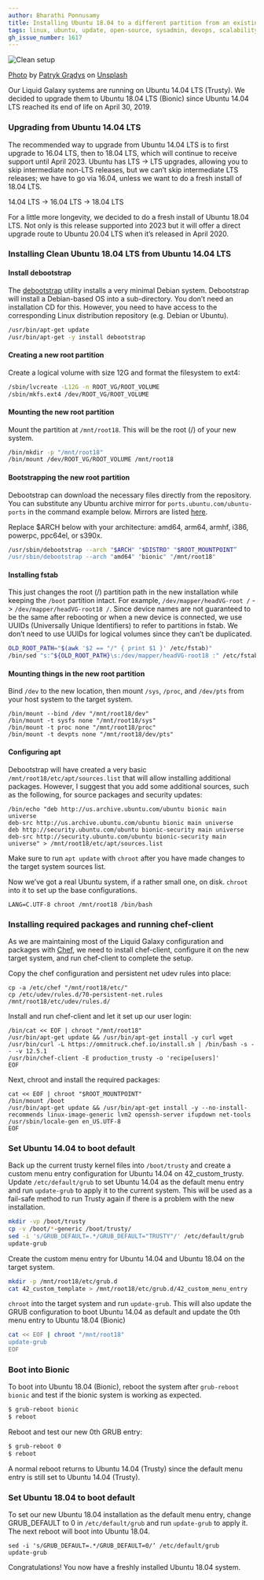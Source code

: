 ```yaml
---
author: Bharathi Ponnusamy
title: Installing Ubuntu 18.04 to a different partition from an existing Ubuntu installation
tags: linux, ubuntu, update, open-source, sysadmin, devops, scalability, chef
gh_issue_number: 1617
---
```


![Clean setup](/blog/2020/04/06/install-ubuntu-to-different-partition/banner.jpg)

[Photo](https://unsplash.com/photos/4pPzKfd6BEg) by [Patryk Grądys](https://unsplash.com/@patrykgradyscom) on [Unsplash](https://unsplash.com)

Our Liquid Galaxy systems are running on Ubuntu 14.04 LTS (Trusty). We decided to upgrade them to Ubuntu 18.04 LTS (Bionic) since Ubuntu 14.04 LTS reached its end of life on April 30, 2019.

### Upgrading from Ubuntu 14.04 LTS

The recommended way to upgrade from Ubuntu 14.04 LTS is to first upgrade to 16.04 LTS, then to 18.04 LTS, which will continue to receive support until April 2023. Ubuntu has LTS -> LTS upgrades, allowing you to skip intermediate non-LTS releases, but we can’t skip intermediate LTS releases; we have to go via 16.04, unless we want to do a fresh install of 18.04 LTS.

14.04 LTS -> 16.04 LTS -> 18.04 LTS

For a little more longevity, we decided to do a fresh install of Ubuntu 18.04 LTS. Not only is this release supported into 2023 but it will offer a direct upgrade route to Ubuntu 20.04 LTS when it’s released in April 2020.

### Installing Clean Ubuntu 18.04 LTS from Ubuntu 14.04 LTS

#### Install debootstrap

The [debootstrap](https://linux.die.net/man/8/debootstrap) utility installs a very minimal Debian system. Debootstrap will install a Debian-based OS into a sub-directory. You don’t need an installation CD for this. However, you need to have access to the corresponding Linux distribution repository (e.g. Debian or Ubuntu).

```bash
/usr/bin/apt-get update
/usr/bin/apt-get -y install debootstrap
```

#### Creating a new root partition

Create a logical volume with size 12G and format the filesystem to ext4:

```bash
/sbin/lvcreate -L12G -n ROOT_VG/ROOT_VOLUME
/sbin/mkfs.ext4 /dev/ROOT_VG/ROOT_VOLUME
```

#### Mounting the new root partition

Mount the partition at `/mnt/root18`. This will be the root (/) of your new system.

```bash
/bin/mkdir -p "/mnt/root18"
/bin/mount /dev/ROOT_VG/ROOT_VOLUME /mnt/root18
```

#### Bootstrapping the new root partition

Debootstrap can download the necessary files directly from the repository. You can substitute any Ubuntu archive mirror for `ports.ubuntu.com/ubuntu-ports` in the command example below. Mirrors are listed [here](https://wiki.ubuntu.com/Mirrors).

Replace $ARCH below with your architecture: amd64, arm64, armhf, i386, powerpc, ppc64el, or s390x.

```bash
/usr/sbin/debootstrap --arch "$ARCH" "$DISTRO" "$ROOT_MOUNTPOINT”
/usr/sbin/debootstrap --arch "amd64" "bionic" "/mnt/root18"
```

#### Installing fstab

This just changes the root (/) partition path in the new installation while keeping the `/boot` partition intact. For example, `/dev/mapper/headVG-root /` -> `/dev/mapper/headVG-root18 /`. Since device names are not guaranteed to be the same after rebooting or when a new device is connected, we use UUIDs (Universally Unique Identifiers) to refer to partitions in fstab. We don’t need to use UUIDs for logical volumes since they can’t be duplicated.

```bash
OLD_ROOT_PATH="$(awk '$2 == "/" { print $1 }' /etc/fstab)"
/bin/sed "s:^${OLD_ROOT_PATH}\s:/dev/mapper/headVG-root18 :" /etc/fstab > "/mnt/root18/etc/fstab"
```

#### Mounting things in the new root partition

Bind `/dev` to the new location, then mount `/sys`, `/proc`, and `/dev/pts` from your host system to the target system.

```
/bin/mount --bind /dev "/mnt/root18/dev"
/bin/mount -t sysfs none "/mnt/root18/sys"
/bin/mount -t proc none "/mnt/root18/proc"
/bin/mount -t devpts none "/mnt/root18/dev/pts"
```

#### Configuring apt

Debootstrap will have created a very basic `/mnt/root18/etc/apt/sources.list` that will allow installing additional packages. However, I suggest that you add some additional sources, such as the following, for source packages and security updates:

```
/bin/echo "deb http://us.archive.ubuntu.com/ubuntu bionic main universe
deb-src http://us.archive.ubuntu.com/ubuntu bionic main universe
deb http://security.ubuntu.com/ubuntu bionic-security main universe
deb-src http://security.ubuntu.com/ubuntu bionic-security main universe" > /mnt/root18/etc/apt/sources.list
```

Make sure to run `apt update` with `chroot` after you have made changes to the target system sources list.

Now we’ve got a real Ubuntu system, if a rather small one, on disk. `chroot` into it to set up the base configurations.

```
LANG=C.UTF-8 chroot /mnt/root18 /bin/bash
```

### Installing required packages and running chef-client

As we are maintaining most of the Liquid Galaxy configuration and packages with [Chef](https://www.chef.io/), we need to install chef-client, configure it on the new target system, and run chef-client to complete the setup.

Copy the chef configuration and persistent net udev rules into place:

```
cp -a /etc/chef "/mnt/root18/etc/"
cp /etc/udev/rules.d/70-persistent-net.rules /mnt/root18/etc/udev/rules.d/
```

Install and run chef-client and let it set up our user login:

```
/bin/cat << EOF | chroot "/mnt/root18"
/usr/bin/apt-get update && /usr/bin/apt-get install -y curl wget
/usr/bin/curl -L https://omnitruck.chef.io/install.sh | /bin/bash -s -- -v 12.5.1
/usr/bin/chef-client -E production_trusty -o 'recipe[users]'
EOF
```

Next, chroot and install the required packages:

```
cat << EOF | chroot "$ROOT_MOUNTPOINT"
/bin/mount /boot
/usr/bin/apt-get update && /usr/bin/apt-get install -y --no-install-recommends linux-image-generic lvm2 openssh-server ifupdown net-tools
/usr/sbin/locale-gen en_US.UTF-8
EOF
```

### Set Ubuntu 14.04 to boot default

Back up the current trusty kernel files into `/boot/trusty` and create a custom menu entry configuration for Ubuntu 14.04 on 42_custom_trusty. Update `/etc/default/grub` to set Ubuntu 14.04 as the default menu entry and run `update-grub` to apply it to the current system. This will be used as a fail-safe method to run Trusty again if there is a problem with the new installation.

```bash
mkdir -vp /boot/trusty
cp -v /boot/*-generic /boot/trusty/
sed -i 's/GRUB_DEFAULT=.*/GRUB_DEFAULT="TRUSTY"/' /etc/default/grub
update-grub
```

Create the custom menu entry for Ubuntu 14.04 and Ubuntu 18.04 on the target system.

```bash
mkdir -p /mnt/root18/etc/grub.d
cat 42_custom_template > /mnt/root18/etc/grub.d/42_custom_menu_entry
```

`chroot` into the target system and run `update-grub`. This will also update the GRUB configuration to boot Ubuntu 14.04 as default and update the 0th menu entry to Ubuntu 18.04 (Bionic)

```bash
cat << EOF | chroot "/mnt/root18"
update-grub
EOF
```

### Boot into Bionic

To boot into Ubuntu 18.04 (Bionic), reboot the system after `grub-reboot bionic` and test if the bionic system is working as expected.

```bash
$ grub-reboot bionic
$ reboot
```

Reboot and test our new 0th GRUB entry:

```bash
$ grub-reboot 0
$ reboot
```

A normal reboot returns to Ubuntu 14.04 (Trusty) since the default menu entry is still set to Ubuntu 14.04 (Trusty).

### Set Ubuntu 18.04 to boot default

To set our new Ubuntu 18.04 installation as the default menu entry, change GRUB_DEFAULT to 0 in `/etc/default/grub` and run `update-grub` to apply it. The next reboot will boot into Ubuntu 18.04.

```
sed -i 's/GRUB_DEFAULT=.*/GRUB_DEFAULT=0/‘ /etc/default/grub
update-grub
```

Congratulations! You now have a freshly installed Ubuntu 18.04 system.
